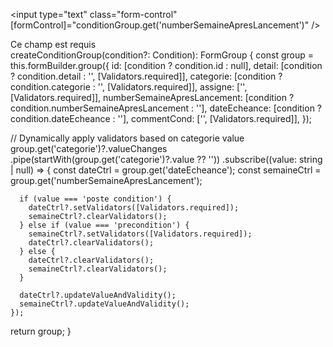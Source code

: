 <input
  type="text"
  class="form-control"
  [formControl]="conditionGroup.get('numberSemaineApresLancement')"
/>
<div *ngIf="conditionGroup.get('numberSemaineApresLancement')?.hasError('required')">
  Ce champ est requis
</div>
createConditionGroup(condition?: Condition): FormGroup {
  const group = this.formBuilder.group({
    id: [condition ? condition.id : null],
    detail: [condition ? condition.detail : '', [Validators.required]],
    categorie: [condition ? condition.categorie : '', [Validators.required]],
    assigne: ['', [Validators.required]],
    numberSemaineApresLancement: [condition ? condition.numberSemaineApresLancement : ''],
    dateEcheance: [condition ? condition.dateEcheance : ''],
    commentCond: ['', [Validators.required]],
  });

  // Dynamically apply validators based on categorie value
  group.get('categorie')?.valueChanges
    .pipe(startWith(group.get('categorie')?.value ?? ''))
    .subscribe((value: string | null) => {
      const dateCtrl = group.get('dateEcheance');
      const semaineCtrl = group.get('numberSemaineApresLancement');

      if (value === 'poste condition') {
        dateCtrl?.setValidators([Validators.required]);
        semaineCtrl?.clearValidators();
      } else if (value === 'precondition') {
        semaineCtrl?.setValidators([Validators.required]);
        dateCtrl?.clearValidators();
      } else {
        dateCtrl?.clearValidators();
        semaineCtrl?.clearValidators();
      }

      dateCtrl?.updateValueAndValidity();
      semaineCtrl?.updateValueAndValidity();
    });

  return group;
}
